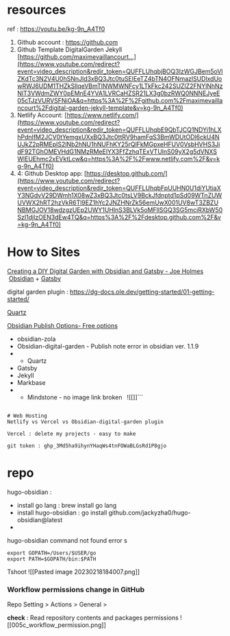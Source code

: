 
# resources 
ref : https://youtu.be/kg-9n_A4Tf0
1.  Github account : https://github.com 
2. Github Template DigitalGarden Jekyll [https://github.com/maximevaillancourt...](https://www.youtube.com/redirect?event=video_description&redir_token=QUFFLUhqbjBOQ3IzWGJBem5oVlZKdTc3N2V4U0hSNnJld3xBQ3Jtc0tuSElEeTZ4bTN4OFNmazlSUDlxdUowRWJ6UDM1THZkSllqeVBmTlNWMWNFcy1LTkFkc242SUZlZ2FNYlNhNzNlT3VWdmZWY0pEMnE4YVA1LVRCaHZSR21LX3g0bzRWQ0NNNEJyeE05cTJzVURVSFNiOA&q=https%3A%2F%2Fgithub.com%2Fmaximevaillancourt%2Fdigital-garden-jekyll-template&v=kg-9n_A4Tf0)
3. Netlify Account: [https://www.netlify.com/](https://www.youtube.com/redirect?event=video_description&redir_token=QUFFLUhqbE9QbTJCQ1NDYi1hLXhPdnlfM2JCV0tYemgxUXxBQ3Jtc0ttRV9hamFqS3BmWDUtODl6ckU4NUJkZ2pRMEpIS2lNb2hNU1hNUFhKY25rQlFkMGpxeHFUV0VsbHVHS3JidF92TGhOMEVHdG1NMzRMeElYX3FfZzhqTExVTUlnS09yX2g5dVNXSWlEUEhmc2xEVktLcw&q=https%3A%2F%2Fwww.netlify.com%2F&v=kg-9n_A4Tf0) 
4. 4: Github Desktop app: [https://desktop.github.com/](https://www.youtube.com/redirect?event=video_description&redir_token=QUFFLUhqbFpUUHN0U1diYUtiaXY3NGdvV29DWmh1X08wZ3xBQ3Jtc0tsLV9BckJfdnptd1pSd09WTnZUWUVWX2hRT2hzVkR6Tl9EZ1hYc2JNZHNrZk56emUwX001UV8wT3ZBZUNBMGJOV18wdzgzUEp2UWY1UHlnS3BLVk5oMFllSGQ3SG5mcjRXbW50SzI1djlzOEN3dEw4TQ&q=https%3A%2F%2Fdesktop.github.com%2F&v=kg-9n_A4Tf0)


# How to Sites 

 [Creating a DIY Digital Garden with Obsidian and Gatsby - Joe Holmes ](https://dev.to/joeholmes/creating-a-diy-digital-garden-with-obsidian-and-gatsby-378e)
  [Obsidian](https://obsidian.md/) + [Gatsby](https://gatsbyjs.com/)

digital garden plugin : https://dg-docs.ole.dev/getting-started/01-getting-started/


[Quartz](https://github.com/jackyzha0/quartz)

[Obsidian Publish Options- Free options ](https://flowershow.app/notes/obsidian-publishing-options)
- obsidian-zola 
- Obsidian-digital-garden - Publish note error in obsidian ver. 1.1.9
- + Quartz 
- Gatsby 
- Jekyll
- Markbase
- - Mindstone  - no image link broken ```
```![[]]```
``` yet. 

# Web Hosting
Netlify vs Vercel vs Obsidian-digital-garden plugin

Vercel : delete my projects - easy to make 

git token : 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 

```


# repo 
hugo-obsidian : 
- install go lang : brew install go lang 
- install hugo-obsidian : go install github.com/jackyzha0/hugo-obsidian@latest
- 

hugo-obsidian command not found error s
```shell
export GOPATH=/Users/$USER/go
export PATH=$GOPATH/bin:$PATH
```

Tshoot 
![[Pasted image 20230218184007.png]]
### Workflow permissions change in GitHub 

Repo Setting > Actions > General > 

**check**  :  Read repository contents and packages permissions
![[005c_workflow_permission.png]]
